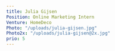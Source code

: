 ```yaml
---
title: Julia Gijsen
Position: Online Marketing Intern
Venture: HomeDeco
Photo: "/uploads/julia-gijsen.jpg"
Photo2x: "/uploads/julia-gijsen@2x.jpg"
prio: 5
---
```


